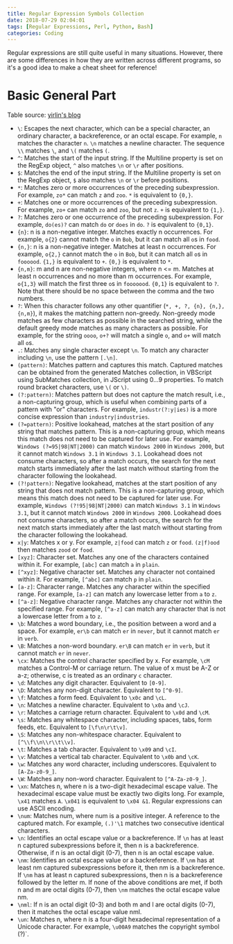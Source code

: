 ```yaml
---
title: Regular Expression Symbols Collection
date: 2018-07-29 02:04:01
tags: [Regular Expressions, Perl, Python, Bash]
categories: Coding
---
```


Regular expressions are still quite useful in many situations. However, there are some differences in how they are written across different programs, so it's a good idea to make a cheat sheet for reference!

<!-- more -->

# Basic General Part

Table source: [yirlin's blog](http://www.cnblogs.com/yirlin/archive/2006/04/12/373222.html)

- `\`: Escapes the next character, which can be a special character, an ordinary character, a backreference, or an octal escape. For example, `n` matches the character `n`. `\n` matches a newline character. The sequence `\\` matches `\`, and `\(` matches `(`.
- `^`: Matches the start of the input string. If the Multiline property is set on the RegExp object, `^` also matches `\n` or `\r` after positions.
- `$`: Matches the end of the input string. If the Multiline property is set on the RegExp object, `$` also matches `\n` or `\r` before positions.
- `*`: Matches zero or more occurrences of the preceding subexpression. For example, `zo*` can match `z` and `zoo`. `*` is equivalent to `{0,}`.
- `+`: Matches one or more occurrences of the preceding subexpression. For example, `zo+` can match `zo` and `zoo`, but not `z`. `+` is equivalent to `{1,}`.
- `?`: Matches zero or one occurrence of the preceding subexpression. For example, `do(es)?` can match `do` or `does` in `do`. `?` is equivalent to `{0,1}`.
- `{n}`: n is a non-negative integer. Matches exactly n occurrences. For example, `o{2}` cannot match the `o` in `Bob`, but it can match all `o`s in `food`.
- `{n,}`: n is a non-negative integer. Matches at least n occurrences. For example, `o{2,}` cannot match the `o` in `Bob`, but it can match all `o`s in `foooood`. `{1,}` is equivalent to `+`. `{0,}` is equivalent to `*`.
- `{n,m}`: m and n are non-negative integers, where n <= m. Matches at least n occurrences and no more than m occurrences. For example, `o{1,3}` will match the first three `o`s in `fooooood`. `{0,1}` is equivalent to `?`. Note that there should be no space between the comma and the two numbers.
- `?`: When this character follows any other quantifier (`*, +, ?, {n}, {n,}, {n,m}`), it makes the matching pattern non-greedy. Non-greedy mode matches as few characters as possible in the searched string, while the default greedy mode matches as many characters as possible. For example, for the string `oooo`, `o+?` will match a single `o`, and `o+` will match all `o`s.
- `.`: Matches any single character except `\n`. To match any character including `\n`, use the pattern `[.\n]`.
- `(pattern)`: Matches pattern and captures this match. Captured matches can be obtained from the generated Matches collection, in VBScript using SubMatches collection, in JScript using $0…$9 properties. To match round bracket characters, use `\(` or `\)`.
- `(?:pattern)`: Matches pattern but does not capture the match result, i.e., a non-capturing group, which is useful when combining parts of a pattern with "or" characters. For example, `industr(?:y|ies)` is a more concise expression than `industry|industries`.
- `(?=pattern)`: Positive lookahead, matches at the start position of any string that matches pattern. This is a non-capturing group, which means this match does not need to be captured for later use. For example, `Windows (?=95|98|NT|2000)` can match `Windows 2000` in `Windows 2000`, but it cannot match `Windows 3.1` in `Windows 3.1`. Lookahead does not consume characters, so after a match occurs, the search for the next match starts immediately after the last match without starting from the character following the lookahead.
- `(?!pattern)`: Negative lookahead, matches at the start position of any string that does not match pattern. This is a non-capturing group, which means this match does not need to be captured for later use. For example, `Windows (?!95|98|NT|2000)` can match `Windows 3.1` in `Windows 3.1`, but it cannot match `Windows 2000` in `Windows 2000`. Lookahead does not consume characters, so after a match occurs, the search for the next match starts immediately after the last match without starting from the character following the lookahead.
- `x|y`: Matches x or y. For example, `z|food` can match `z` or `food`. `(z|f)ood` then matches `zood` or `food`.
- `[xyz]`: Character set. Matches any one of the characters contained within it. For example, `[abc]` can match `a` in `plain`.
- `[^xyz]`: Negative character set. Matches any character not contained within it. For example, `[^abc]` can match `p` in `plain`.
- `[a-z]`: Character range. Matches any character within the specified range. For example, `[a-z]` can match any lowercase letter from `a` to `z`.
- `[^a-z]`: Negative character range. Matches any character not within the specified range. For example, `[^a-z]` can match any character that is not a lowercase letter from `a` to `z`.
- `\b`: Matches a word boundary, i.e., the position between a word and a space. For example, `er\b` can match `er` in `never`, but it cannot match `er` in `verb`.
- `\B`: Matches a non-word boundary. `er\B` can match `er` in `verb`, but it cannot match `er` in `never`.
- `\cx`: Matches the control character specified by x. For example, `\cM` matches a Control-M or carriage return. The value of x must be A-Z or a-z; otherwise, c is treated as an ordinary `c` character.
- `\d`: Matches any digit character. Equivalent to `[0-9]`.
- `\D`: Matches any non-digit character. Equivalent to `[^0-9]`.
- `\f`: Matches a form feed. Equivalent to `\x0c` and `\cL`.
- `\n`: Matches a newline character. Equivalent to `\x0a` and `\cJ`.
- `\r`: Matches a carriage return character. Equivalent to `\x0d` and `\cM`.
- `\s`: Matches any whitespace character, including spaces, tabs, form feeds, etc. Equivalent to `[\f\n\r\t\v]`.
- `\S`: Matches any non-whitespace character. Equivalent to `[^\\f\\n\\r\\t\\v]`.
- `\t`: Matches a tab character. Equivalent to `\x09` and `\cI`.
- `\v`: Matches a vertical tab character. Equivalent to `\x0b` and `\cK`.
- `\w`: Matches any word character, including underscores. Equivalent to `[A-Za-z0-9_]`.
- `\W`: Matches any non-word character. Equivalent to `[^A-Za-z0-9_]`.
- `\xn`: Matches n, where n is a two-digit hexadecimal escape value. The hexadecimal escape value must be exactly two digits long. For example, `\x41` matches `A`. `\x041` is equivalent to `\x04 &1`. Regular expressions can use ASCII encoding.
- `\num`: Matches num, where num is a positive integer. A reference to the captured match. For example, `(.)'\1` matches two consecutive identical characters.
- `\n`: Identifies an octal escape value or a backreference. If `\n` has at least n captured subexpressions before it, then n is a backreference. Otherwise, if n is an octal digit (0-7), then n is an octal escape value.
- `\nm`: Identifies an octal escape value or a backreference. If `\nm` has at least nm captured subexpressions before it, then nm is a backreference. If `\nm` has at least n captured subexpressions, then n is a backreference followed by the letter m. If none of the above conditions are met, if both n and m are octal digits (0-7), then `\nm` matches the octal escape value nm.
- `\nml`: If n is an octal digit (0-3) and both m and l are octal digits (0-7), then it matches the octal escape value nml.
- `\un`: Matches n, where n is a four-digit hexadecimal representation of a Unicode character. For example, `\u00A9` matches the copyright symbol (?)`.
